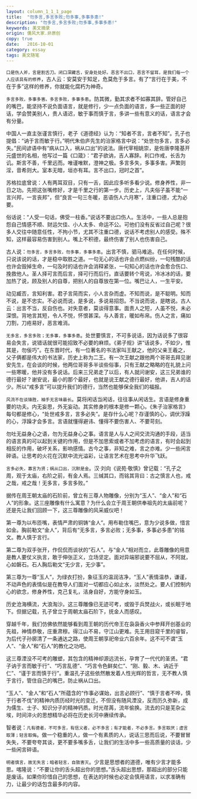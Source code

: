 ```yaml
---
layout: column_1_1_1_page
title:  "勿多言,多言多败;勿多事,多事多患!"
description: "勿多言,多言多败;勿多事,多事多患!"
keywords: 美文摘录
origin: 儒风大家.非原创
copy: true
date:   2016-10-01
category: essay
tags: 美文随笔
---
```

`口是伤人斧，言是割舌刀。闭口深藏舌，安身处处好。恶言不出口，恶言不留耳，是我们每一个人应该具有的修养`，古人云：安莫安于知足，危莫危于多言。有了“言行在于美，不在于多”这样的修养，你就能化腐朽为神奇。
<!--more-->

`多言多败，多事多害。多言多败，多事多患`。防其微，勤其求者不如寡其辞。管好自己的嘴巴，能坚持不说负面语言，就是修行，少一点负面的语言，多一些正面的好话，学会赞美别人，贵人语迟，敏于事而慎于言，多讲一些有意义的话，语言才会有分量。

中国人一直主张谨言慎行，老子《道德经》认为：“知者不言，言者不知”。孔子也提倡：“讷于言而敏于行。”明代朱伯庐先生的治家格言中说：“处世勿多言，言多必失。”民间谚语中有“病从口入，祸从口出”的说法。唐代宰相姚崇，是佐唐李隆基开元盛世的名相，他写过一篇《口箴》：“君子欲讷，吉人寡辞。利口作戒，长舌为讥。斯言不善，千里远而。唯谨唯默，澄神之极。多言多失，多事多害。声繁则淫，音希则大。室本无暗，垣亦有耳。言不出口，冠时之首”。

苏格拉底曾说：人有两耳双目，只有一舌，因此应多听多看少说。修身养性，非一日之功。先把这张嘴修好，才是千里之行的第一步。历史上，凡夫俗子虽不能“一言兴邦，一言丧邦”，但“良言一句三冬暖，恶语伤人六月寒”，注重口德，尤为必要。

俗话说：“人受一句话，佛受一柱香。”说话不要出口伤人。生活中，一些人总是抱怨自己情感不顺、财运欠佳、小人太多、命运不公。可他们没有反省过自己呢？很多人交往中随意任性，不拘小节，尤其不注重口德，说话不考虑别人的感受。殊不知，这样最容易伤害到别人。嘴上不积德，最终伤害了别人也伤害自己。

古人说：`勿多言，多言多败，勿多事，多事多患`。出言不慎，驷马难追。在任何时候，只说该说的话，才是稳中取胜之道。一句无心的话也许会点燃纠纷，一句残酷的话也许会毁掉生命，一句及时的话也许会消释紧张，一句知心的话也许会愈合伤口、挽救他人。圣人择可言而后言，择可行而后行。直话要转个弯说，冷冰冰的话，要加热了说，顾及别人的自尊，把别人的自尊放在第一位。嘴巴让人，一生平安。

动见臧否，言知利害。君子言简而实，小人言杂而虚。不知而说，是不聪明。知而不说，是不忠实。不必说而说，是多说，多说易招怨。不当说而说，是瞎说。古人云：出言不当，反自伤也。对失意者，莫谈得意事。面责人之短，人虽不悦，未必深恨。背地言其短，令人不悦，怀恨甚深。与人善言，暖如布帛。伤人之言，痛如刀割，刀疮易好，恶言难消。

`无多言，多言多败；无多事，多事多患`。处世要慎言，不可多说话，因为话说多了很容易会失言，说错话就很可能招致不必要的麻烦。《弟子规》讲“话说多，不如少，惟其是，勿佞巧”。在东晋时代，有一位著名的书法家叫王献之，他的父亲王羲之，父子俩都是伟大的书法家，历史上称为二王。有一次王献之跟他两个哥哥去拜见谢安先生，在会谈的时候，他两位哥哥多半谈些俗事，只有王献之略略的在礼貌上问一些寒暖，他并没有多说话。后来三兄弟走了以后，有人就问谢安，这三兄弟谁的德行最好？谢安说，最小的那个最好，也就是说王献之德行最好，他讲，吉人的话少。所以“戒多言”可以提升我们的德行，当然也能够保全我们的福报。

`风流不在谈锋胜，袖手无言味最长`。莫将闲话当闲话，往往事从闲话生。言语是修身重要的功夫。内无妄思，外无妄动。其实修身的根本是修一颗心。《朱子治家格言》每句都是修心，“处世戒多言，言多必失”。是存什么心呢？存谨慎的心，调伏浮躁的心，浮躁才会多言。言语就懂得避讳、懂得不要伤害人、不要苛刻。

勿吐无益身心之语，勿为无益身心之事。语言是人与人之间交流沟通的手段，适当的语言真的可以起到关键的作用，但是不加思索或者不加考虑的语言，有时会起到相反的作用，破坏关系，影响感情。古今之事，非知之难，言之亦难。少一些闲言碎语。让思考的火花在沉默中流光溢彩，让语言艺术在思考中升华飞跃。

`言多必失，寡言为贤；祸从口出，沉默是金`。汉·刘向《说苑·敬慎》曾记载：“孔子之周，观于太庙，右阶之前，有金人焉。三缄其口，而铭其背曰：古之慎言人也，戒之哉，戒之哉！无多言，多言多败。”

据传在周王朝太庙的石阶前，曾立有三尊人物雕像，分别为“玉人”、“金人”和“石人”的形象。这三座雕像有什么寓意？为什么会立于周王朝供奉祖先的太庙前呢？还是先让我们回顾一下，这三尊雕像的风采威仪吧！

第一尊为以布匝嘴，表情严肃的铜铸“金人”。用布勒住嘴巴，意为少说多做，惜言如金。胸前勒文“金人”，背后有“无多言，多言必败；无多事，多事必多患”的铭文。教人慎于言行。

第二尊为双手张开，作侃侃而谈状的“石人”。与“金人”相对而立，此尊雕像的用意是教人要仗义执言，敢于伸张正义，立场坚定。面对异端邪说要不屈从，不阿就，心如磐石。石人胸后勒文“无少言，无少事”。

第三尊为一尊“玉人”，为绿衣打扮，象征玉的温润洁净，“玉人”表情温恭，谦谨，不动声色的表情似是在教导人们面对一切都应心如止水，淡然处之。要人们控制内心的欲念，修身养性，克己复礼，洁身自好，方能守身如玉。

历史沧海横流，大浪淘沙。这三尊雕像已无迹可考，或毁于兵燹战火，或长眠于地下。但据记载，孔子曾立于周朝太庙石阶下，抚金人而感叹。

穿越千年，我们仿佛依然能够看到周王朝的历代帝王在袅袅香火中参拜开创基业的先祖，神情恭敬，庄重肃穆。得江山不易，守江山更难。先王用目窥千里的睿智，为后代子孙廓清了一条通达之路，使周王朝享祀帝业六百余年。这不可不谓“玉人”、“金人”和“石人”的教化之功吧。

这三尊湮没不可考的雕塑，其包含的精神却源远流长，孕育了一代代的圣贤。“君子讷于言而敏于行”、“巧言乱德”、“巧言令色鲜矣仁”、“刚、毅、木、讷近于仁”、“谨于言而慎于行”。重温孔子这些依然散发着人性光辉的哲言，无不教人慎于言行，管住自己的嘴巴，防止祸从口出。

“玉人”、“金人”和“石人”所蕴含的“作事必谋始，出言必顾行”、“慎于言者不哗，慎于行者不伐”的精神内质历经时光的变迁，不但没有随风湮没，反而历久弥新，成为儒生、士子、知识分子的精神钙质。时光荏苒，流年偷换。流去的只是芜杂尘埃，时间淬火的思想精华必将在历史长河中赓续传承。

智者说：`凡有德者，不可多言，有信义者，必不多言；有才能者，不必多言。多言取厌；虚言取薄；轻言取侮`。做一个稳重的人，做一个有素质的人，说话三思而后说，不要冒冒失失，不要夸夸其谈，更不要多嘴多舌，让我们的生活中多一些高质量的谈话，少一些闲言碎语。

`明者慎言，故无失言；暗者轻言，自致害灭`。少言是思想者的道德，唯有少言才能多思。喀隆说：“不要让你的舌头超出你的思想。”舌头超出思想，那超出的部分只能是废话。如果你珍惜自己的思想，在表达的时候也必定会慎用语言，以求准确有力，让最少的话包含最多的内容。

-----------------------
